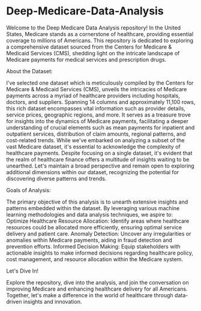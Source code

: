 # Deep-Medicare-Data-Analysis

Welcome to the Deep Medicare Data Analysis repository! In the United States, Medicare stands as a cornerstone of healthcare, providing essential coverage to millions of Americans. This repository is dedicated to exploring a comprehensive dataset sourced from the Centers for Medicare & Medicaid Services (CMS), shedding light on the intricate landscape of Medicare payments for medical services and prescription drugs.

About the Dataset:

I've selected one dataset which is meticulously compiled by the Centers for Medicare & Medicaid Services (CMS), unveils the intricacies of Medicare payments across a myriad of healthcare providers including hospitals, doctors, and suppliers. Spanning 14 columns and approximately 11,100 rows, this rich dataset encompasses vital information such as provider details, service prices, geographic regions, and more. It serves as a treasure trove for insights into the dynamics of Medicare payments, facilitating a deeper understanding of crucial elements such as mean payments for inpatient and outpatient services, distribution of claim amounts, regional patterns, and cost-related trends. While we've embarked on analyzing a subset of the vast Medicare dataset, it's essential to acknowledge the complexity of healthcare payments. Despite focusing on a single dataset, it's evident that the realm of healthcare finance offers a multitude of insights waiting to be unearthed. Let's maintain a broad perspective and remain open to exploring additional dimensions within our dataset, recognizing the potential for discovering diverse patterns and trends.

Goals of Analysis:

The primary objective of this analysis is to unearth extensive insights and patterns embedded within the dataset. By leveraging various machine learning methodologies and data analysis techniques, we aspire to: Optimize Healthcare Resource Allocation: Identify areas where healthcare resources could be allocated more efficiently, ensuring optimal service delivery and patient care. Anomaly Detection: Uncover any irregularities or anomalies within Medicare payments, aiding in fraud detection and prevention efforts. Informed Decision Making: Equip stakeholders with actionable insights to make informed decisions regarding healthcare policy, cost management, and resource allocation within the Medicare system.

Let's Dive In!

Explore the repository, dive into the analysis, and join the conversation on improving Medicare and enhancing healthcare delivery for all Americans. Together, let's make a difference in the world of healthcare through data-driven insights and innovation.

